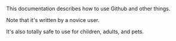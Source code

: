 This documentation describes how to use Github and other things.

Note that it's written by a novice user.

It's also totally safe to use for children, adults, and pets.
